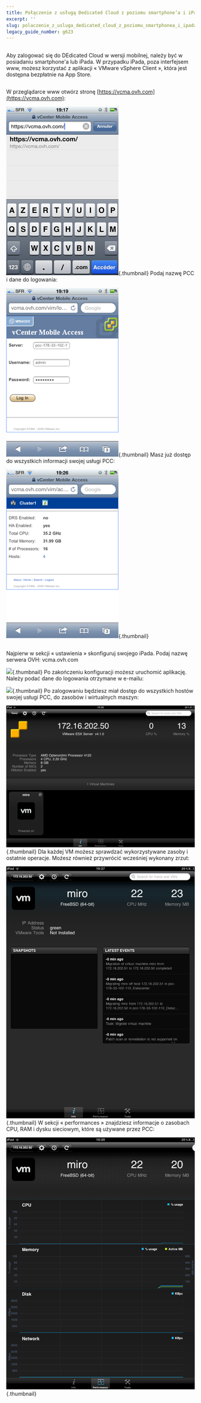 ```yaml
---
title: Połączenie z usługą Dedicated Cloud z poziomu smartphone’a i iPada
excerpt: ''
slug: polaczenie_z_usluga_dedicated_cloud_z_poziomu_smartphonea_i_ipada
legacy_guide_number: g623
---
```



## 
Aby zalogować się do DEdicated Cloud w wersji mobilnej, należy być w posiadaniu smartphone'a lub iPada. W przypadku iPada, poza interfejsem www,  możesz korzystać z aplikacji « VMware vSphere Client », która jest dostępna bezpłatnie na App Store.


## 
W przeglądarce www otwórz stronę [https://vcma.ovh.com](https://vcma.ovh.com):

![](images/img_148.jpg){.thumbnail}
Podaj nazwę PCC i dane do logowania:

![](images/img_149.jpg){.thumbnail}
Masz już dostęp do wszystkich informacji swojej usługi PCC:

![](images/img_150.jpg){.thumbnail}


## 
Najpierw w sekcji « ustawienia » skonfiguruj swojego iPada. Podaj nazwę serwera OVH: vcma.ovh.com

![](images/img_147.jpg){.thumbnail}
Po zakończeniu konfiguracji możesz uruchomić aplikację. Należy podać dane do logowania otrzymane w e-mailu:

![](images/img_15.jpg){.thumbnail}
Po zalogowaniu będziesz miał dostęp do wszystkich hostów swojej usługi PCC, do zasobów i wirtualnych maszyn:

![](images/img_152.jpg){.thumbnail}
Dla każdej VM możesz sprawdzać wykorzystywane zasoby i ostatnie operacje. Możesz również przywrócić wcześniej wykonany zrzut:

![](images/img_153.jpg){.thumbnail}
W sekcji « performances » znajdziesz informacje o zasobach CPU, RAM i dysku sieciowym, które są używane przez PCC:

![](images/img_154.jpg){.thumbnail}

